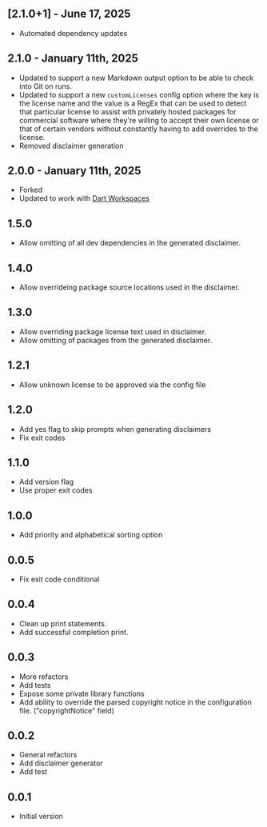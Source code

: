 ## [2.1.0+1] - June 17, 2025

* Automated dependency updates


## 2.1.0 - January 11th, 2025

* Updated to support a new Markdown output option to be able to check into Git on runs.
* Updated to support a new `customLicenses` config option where the key is the license name and the value is a RegEx that can be used to detect that particular license to assist with privately hosted packages for commercial software where they're willing to accept their own license or that of certain vendors without constantly having to add overrides to the license.
* Removed disclaimer generation

## 2.0.0 - January 11th, 2025

* Forked
* Updated to work with [Dart Workspaces](https://dart.dev/tools/pub/workspaces)

## 1.5.0

* Allow omitting of all dev dependencies in the generated disclaimer.

## 1.4.0

* Allow overrideing package source locations used in the disclaimer.

## 1.3.0

* Allow overriding package license text used in disclaimer.
* Allow omitting of packages from the generated disclaimer.

## 1.2.1

* Allow unknown license to be approved via the config file

## 1.2.0

* Add yes flag to skip prompts when generating disclaimers
* Fix exit codes

## 1.1.0

* Add version flag
* Use proper exit codes

## 1.0.0

* Add priority and alphabetical sorting option

## 0.0.5

* Fix exit code conditional

## 0.0.4

* Clean up print statements.
* Add successful completion print.
## 0.0.3

* More refactors
* Add tests
* Expose some private library functions
* Add ability to override the parsed copyright notice in the configuration file. ("copyrightNotice" field)

## 0.0.2

* General refactors
* Add disclaimer generator
* Add test

## 0.0.1

* Initial version